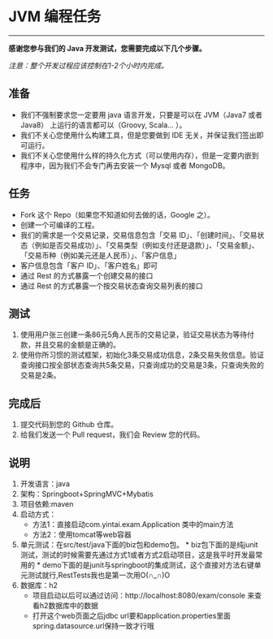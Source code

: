 # JVM 编程任务
-------------------

**感谢您参与我们的 Java 开发测试，您需要完成以下几个步骤。**

*注意：整个开发过程应该控制在1-2个小时内完成。*

## 准备
* 我们不强制要求您一定要用 java 语言开发，只要是可以在 JVM（Java7 或者 Java8） 上运行的语言都可以（Groovy, Scala... ）。
* 我们不关心您使用什么构建工具，但是您要做到 IDE 无关，并保证我们签出即可运行。
* 我们不关心您使用什么样的持久化方式（可以使用内存），但是一定要内嵌到程序中，因为我们不会专门再去安装一个 Mysql 或者 MongoDB。

## 任务
* Fork 这个 Repo（如果您不知道如何去做的话，Google 之）。
* 创建一个可编译的工程。
* 我们的需求是一个交易记录，交易信息包含「交易 ID」、「创建时间」、「交易状态（例如是否交易成功）」、「交易类型（例如支付还是退款）」、「交易金额」、「交易币种（例如美元还是人民币）」、「客户信息」
* 客户信息包含「客户 ID」、「客户姓名」即可
* 通过 Rest 的方式暴露一个创建交易的接口
* 通过 Rest 的方式暴露一个按交易状态查询交易列表的接口

## 测试
1. 使用用户张三创建一条86元5角人民币的交易记录，验证交易状态为等待付款，并且交易的金额是正确的。
2. 使用你所习惯的测试框架，初始化3条交易成功信息，2条交易失败信息。验证查询接口按全部状态查询共5条交易，只查询成功的交易是3条，只查询失败的交易是2条。


## 完成后
1. 提交代码到您的 Github 仓库。
2. 给我们发送一个 Pull request，我们会 Review 您的代码。


## 说明
1. 开发语言：java
2. 架构：Springboot+SpringMVC+Mybatis
3. 项目依赖:maven
4. 启动方式：
   * 方法1：直接启动com.yintai.exam.Application 类中的main方法
   * 方法2：使用tomcat等web容器
5. 单元测试：在src/test/java下面的biz包和demo包。
       * biz包下面的是纯junit测试，测试的时候需要先通过方式1或者方式2启动项目，这是我平时开发最常用的
       * demo下面的是junit与springboot的集成测试，这个直接对方法右键单元测试就行,RestTests我也是第一次用O(∩_∩)O
6. 数据库：h2    
   - 项目启动以后可以通过访问：http://localhost:8080/exam/console 来查看h2数据库中的数据
   - 打开这个web页面之后jdbc url要和application.properties里面spring.datasource.url保持一致才行哦
